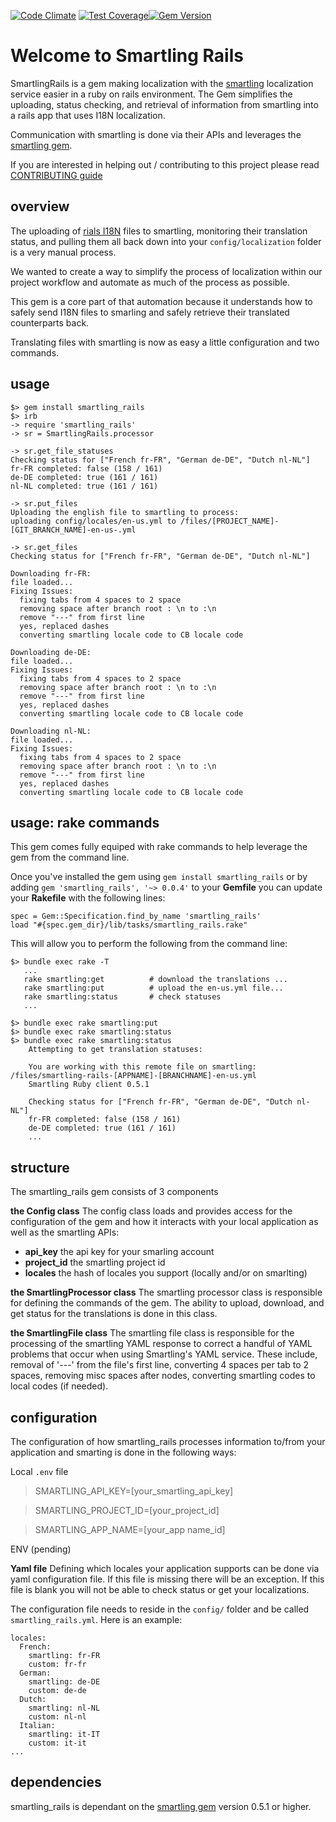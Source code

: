 [![Code Climate](https://codeclimate.com/repos/55f99e9b6956802d07000250/badges/b041b1a94ba97adc7619/gpa.svg)](https://codeclimate.com/repos/55f99e9b6956802d07000250/feed)
[![Test Coverage](https://codeclimate.com/repos/55f99e9b6956802d07000250/badges/b041b1a94ba97adc7619/coverage.svg)](https://codeclimate.com/repos/55f99e9b6956802d07000250/coverage)[![Gem Version](https://badge.fury.io/rb/smartling_rails.svg)](http://badge.fury.io/rb/smartling_rails)
# Welcome to Smartling Rails
SmartlingRails is a gem making localization with the [smartling](www.smartling.com) localization service easier in a ruby on rails environment. The Gem simplifies the uploading, status checking, and retrieval of information from smartling into a rails app that uses I18N localization.

Communication with smartling is done via their APIs and leverages the [smartling gem](https://rubygems.org/gems/smartling).

If you are interested in helping out / contributing to this project please read [CONTRIBUTING guide](https://github.com/careerbuilder/smartling-rails/blob/master/CONTRIBUTING.md)

## overview
The uploading of [rials I18N](http://guides.rubyonrails.org/i18n.html) files to smartling, monitoring their translation status, and pulling them all back down into your `config/localization` folder is a very manual process.

We wanted to create a way to simplify the process of localization within our project workflow and automate as much of the process as possible.

This gem is a core part of that automation because it understands how to safely send I18N files to smarling and safely retrieve their translated counterparts back.

Translating files with smartling is now as easy a little configuration and two commands.


## usage

```
$> gem install smartling_rails
$> irb
-> require 'smartling_rails'
-> sr = SmartlingRails.processor

-> sr.get_file_statuses
Checking status for ["French fr-FR", "German de-DE", "Dutch nl-NL"]
fr-FR completed: false (158 / 161)
de-DE completed: true (161 / 161)
nl-NL completed: true (161 / 161)

-> sr.put_files
Uploading the english file to smartling to process:
uploading config/locales/en-us.yml to /files/[PROJECT_NAME]-[GIT_BRANCH_NAME]-en-us-.yml

-> sr.get_files
Checking status for ["French fr-FR", "German de-DE", "Dutch nl-NL"]

Downloading fr-FR:
file loaded...
Fixing Issues:
  fixing tabs from 4 spaces to 2 space
  removing space after branch root : \n to :\n
  remove "---" from first line
  yes, replaced dashes
  converting smartling locale code to CB locale code

Downloading de-DE:
file loaded...
Fixing Issues:
  fixing tabs from 4 spaces to 2 space
  removing space after branch root : \n to :\n
  remove "---" from first line
  yes, replaced dashes
  converting smartling locale code to CB locale code

Downloading nl-NL:
file loaded...
Fixing Issues:
  fixing tabs from 4 spaces to 2 space
  removing space after branch root : \n to :\n
  remove "---" from first line
  yes, replaced dashes
  converting smartling locale code to CB locale code

```

## usage: rake commands

This gem comes fully equiped with rake commands to help leverage the gem from the command line.

Once you've installed the gem using `gem install smartling_rails` or by adding `gem 'smartling_rails', '~> 0.0.4'` to your **Gemfile** you can update your **Rakefile** with the following lines:

```
spec = Gem::Specification.find_by_name 'smartling_rails'
load "#{spec.gem_dir}/lib/tasks/smartling_rails.rake"
```

This will allow you to perform the following from the command line:

```
$> bundle exec rake -T
   ...
   rake smartling:get          # download the translations ...
   rake smartling:put          # upload the en-us.yml file...
   rake smartling:status       # check statuses
   ...

$> bundle exec rake smartling:put
$> bundle exec rake smartling:status
$> bundle exec rake smartling:status
    Attempting to get translation statuses:

    You are working with this remote file on smartling: /files/smartling-rails-[APPNAME]-[BRANCHNAME]-en-us.yml
    Smartling Ruby client 0.5.1

    Checking status for ["French fr-FR", "German de-DE", "Dutch nl-NL"]
    fr-FR completed: false (158 / 161)
    de-DE completed: true (161 / 161)
    ...
```


## structure
The smartling_rails gem consists of 3 components

**the Config class**
The config class loads and provides access for the configuration of the gem and how it interacts with your local application as well as the smartling APIs:
- **api_key** the api key for your smarling account
- **project_id** the smartling project id
- **locales** the hash of locales you support (locally and/or on smarlting)

**the SmartlingProcessor class**
The smartling processor class is responsible for defining the commands of the gem.  The ability to upload, download, and get status for the translations is done in this class.

**the SmartlingFile class**
The smartling file class is responsible for the processing of the smartling YAML response to correct a handful of YAML problems that occur when using Smartling's YAML service.  These include, removal of '---' from the file's first line, converting 4 spaces per tab to 2 spaces, removing misc spaces after nodes, converting smartling codes to local codes (if needed).


## configuration
The configuration of how smartling_rails processes information to/from your application and smarting is done in the following ways:

Local `.env` file
>SMARTLING_API_KEY=[your_smartling_api_key]

>SMARTLING_PROJECT_ID=[your_project_id]

>SMARTLING_APP_NAME=[your_app name_id]

ENV (pending)

**Yaml file**
Defining which locales your application supports can be done via yaml configuration file.  If this file is missing there will be an exception.  If this file is blank you will not be able to check status or get your localizations.

The configuration file needs to reside in the `config/` folder and be called `smartling_rails.yml`.  Here is an example:

```
locales:
  French:
    smartling: fr-FR
    custom: fr-fr
  German:
    smartling: de-DE
    custom: de-de
  Dutch:
    smartling: nl-NL
    custom: nl-nl
  Italian:
    smartling: it-IT
    custom: it-it
...
```

## dependencies
smartling_rails is dependant on the [smartling gem](https://rubygems.org/gems/smartling) version 0.5.1 or higher. 

